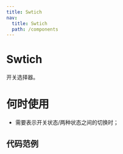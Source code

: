 ```yaml
---
title: Swtich
nav:
  title: Swtich
  path: /components
---
```


# Swtich

开关选择器。

# 何时使用

- 需要表示开关状态/两种状态之间的切换时；

## 代码范例

<code src="./demos/basic.tsx" />
<code src="./demos/click.tsx" />
<code src="./demos/disabled.tsx" />
<code src="./demos/loading.tsx" />

<API src="./Switch.tsx">
